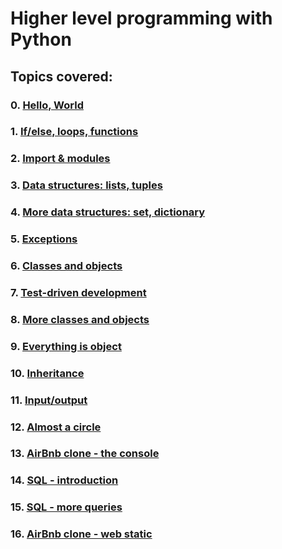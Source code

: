 # Higher level programming with Python

## Topics covered:
### 0. [Hello, World](https://github.com/KarenNgugi/alx-higher_level_programming/tree/master/0x00-python-hello_world)
### 1. [If/else, loops, functions](https://github.com/KarenNgugi/alx-higher_level_programming/tree/master/0x01-python-if_else_loops_functions)
### 2. [Import & modules](https://github.com/KarenNgugi/alx-higher_level_programming/tree/master/0x02-python-import_modules)
### 3. [Data structures: lists, tuples](https://github.com/KarenNgugi/alx-higher_level_programming/tree/master/0x03-python-data_structures)
### 4. [More data structures: set, dictionary](https://github.com/KarenNgugi/alx-higher_level_programming/tree/master/0x04-python-more_data_structures)
### 5. [Exceptions](https://github.com/KarenNgugi/alx-higher_level_programming/tree/master/0x05-python-exceptions)
### 6. [Classes and objects](https://github.com/KarenNgugi/alx-higher_level_programming/tree/master/0x06-python-classes)
### 7. [Test-driven development](https://github.com/KarenNgugi/alx-higher_level_programming/tree/master/0x07-python-test_driven_development)
### 8. [More classes and objects](https://github.com/KarenNgugi/alx-higher_level_programming/tree/master/0x08-python-more_classes)
### 9. [Everything is object](https://github.com/KarenNgugi/alx-higher_level_programming/tree/master/0x09-python-everything_is_object)
### 10. [Inheritance](https://github.com/KarenNgugi/alx-higher_level_programming/tree/master/0x0A-python-inheritance)
### 11. [Input/output](https://github.com/KarenNgugi/alx-higher_level_programming/tree/master/0x0B-python-input_output)
### 12. [Almost a circle](https://github.com/KarenNgugi/alx-higher_level_programming/tree/master/0x0C-python-almost_a_circle)
### 13. [AirBnb clone - the console](https://github.com/KarenNgugi/AirBnB_clone)
### 14. [SQL - introduction](https://github.com/KarenNgugi/alx-higher_level_programming/tree/master/0x0D-SQL_introduction)
### 15. [SQL - more queries](https://github.com/KarenNgugi/alx-higher_level_programming/tree/master/0x0E-SQL_more_queries)
### 16. [AirBnb clone -  web static](https://github.com/KarenNgugi/web_static )
